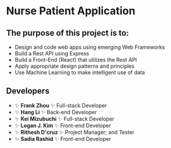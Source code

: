 ﻿# Nurse Patient Application

## The purpose of this project is to: 
- Design and code web apps using emerging Web Frameworks 
- Build a Rest API using Express 
- Build a Front-End (React) that utilizes the Rest API  
- Apply appropriate design patterns and principles 
- Use Machine Learning to make intelligent use of data 

## Developers
- :sparkles: **Frank Zhou** :sparkles:
Full-stack Developer
- :sparkles: **Hang Li** :sparkles:
Back-end Developer
- :sparkles: **Kei Mizubuchi** :sparkles:
Full-stack Developer
- :sparkles: **Logan J. Kim** :sparkles:
Front-end Developer
- :sparkles: **Rithesh D'cruz** :sparkles:
Project Manager; and Tester
- :sparkles: **Sadia Rashid** :sparkles:
Front-end Developer
